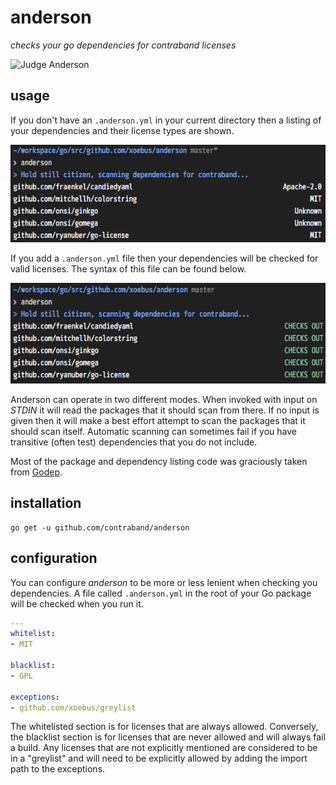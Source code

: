 # anderson

*checks your go dependencies for contraband licenses*

![Judge Anderson](http://www.scifibloggers.com/wp-content/uploads/dredd-2012.jpg)

## usage

If you don't have an `.anderson.yml` in your current directory then a listing
of your dependencies and their license types are shown.

![Without Config](media/without-config.png)

If you add a `.anderson.yml` file then your dependencies will be checked for
valid licenses. The syntax of this file can be found below.

![Without Config](media/with-config.png)

Anderson can operate in two different modes. When invoked with input on *STDIN*
it will read the packages that it should scan from there. If no input is given
then it will make a best effort attempt to scan the packages that it should
scan itself. Automatic scanning can sometimes fail if you have transitive
(often test) dependencies that you do not include.

Most of the package and dependency listing code was graciously taken from
[Godep](https://github.com/tools/godep).

## installation

```
go get -u github.com/contraband/anderson
```

## configuration

You can configure *anderson* to be more or less lenient when checking you
dependencies. A file called `.anderson.yml` in the root of your Go package will
be checked when you run it.

``` yml
---
whitelist:
- MIT

blacklist:
- GPL

exceptions:
- github.com/xoebus/greylist
```

The whitelisted section is for licenses that are always allowed. Conversely,
the blacklist section is for licenses that are never allowed and will always
fail a build. Any licenses that are not explicitly mentioned are considered
to be in a "greylist" and will need to be explicitly allowed by adding the
import path to the exceptions.


